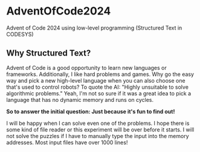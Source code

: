 # AdventOfCode2024
Advent of Code 2024 using low-level programming (Structured Text in CODESYS)

## Why Structured Text?
Advent of Code is a good opportunity to learn new languages or frameworks. Additionally, I like hard problems and games. Why go the easy way and pick a new high-level language when you can also choose one that's used to control robots? To quote the AI: "Highly unsuitable to solve algorithmic problems." Yeah, I'm not so sure if it was a great idea to pick a language that has no dynamic memory and runs on cycles. 

**So to answer the initial question: Just because it's fun to find out!**

I will be happy when I can solve even one of the problems. I hope there is some kind of file reader or this experiment will be over before it starts. I will not solve the puzzles if I have to manually type the input into the memory addresses. Most input files have over 1000 lines!
